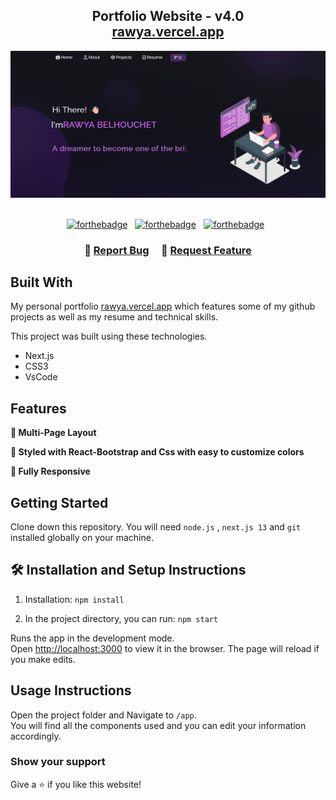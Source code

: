 <h2 align="center">
  Portfolio Website - v4.0<br/>
  <a href="https://rawya.vercel.app/" target="_blank">rawya.vercel.app</a>
</h2>
<div align="center">
  <img alt="Demo" src="./public/RB.PNG" />
</div>

<br/>

<center>

[![forthebadge](https://forthebadge.com/images/badges/built-with-love.svg)](https://forthebadge.com) &nbsp;
[![forthebadge](https://forthebadge.com/images/badges/made-with-javascript.svg)](https://forthebadge.com) &nbsp;
[![forthebadge](https://forthebadge.com/images/badges/open-source.svg)](https://forthebadge.com) &nbsp;

</center>

<h3 align="center">
    🔹
    <a href="https://github.com/Rawiabelhouchette/Portfolio/issues">Report Bug</a> &nbsp; &nbsp;
    🔹
    <a href="https://github.com/Rawiabelhouchette/Portfolio/issues">Request Feature</a>
</h3>



## Built With

My personal portfolio <a href="https://rawya.vercel.app/" target="_blank">rawya.vercel.app</a> which features some of my github projects as well as my resume and technical skills.<br/>

This project was built using these technologies.

- Next.js
- CSS3
- VsCode

## Features

**📖 Multi-Page Layout**

**🎨 Styled with React-Bootstrap and Css with easy to customize colors**

**📱 Fully Responsive**

## Getting Started

Clone down this repository. You will need `node.js` , `next.js 13` and `git` installed globally on your machine.

## 🛠 Installation and Setup Instructions

1. Installation: `npm install`

2. In the project directory, you can run: `npm start`

Runs the app in the development mode.\
Open [http://localhost:3000](http://localhost:3000) to view it in the browser.
The page will reload if you make edits.

## Usage Instructions

Open the project folder and Navigate to `/app`. <br/>
You will find all the components used and you can edit your information accordingly.

### Show your support

Give a ⭐ if you like this website!
